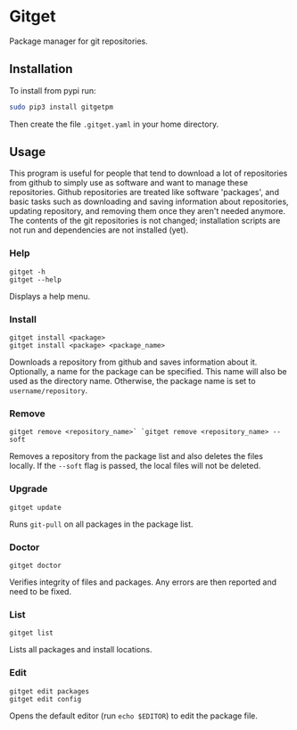 # Gitget

Package manager for git repositories.

## Installation

To install from pypi run:


```sh
sudo pip3 install gitgetpm
```

Then create the file `.gitget.yaml` in your home directory.

## Usage

This program is useful for people that tend to download a lot of
repositories from github to simply use as software and want to manage
these repositories. Github repositories are treated like software
'packages', and basic tasks such as downloading and saving information
about repositories, updating repository, and removing them once they
aren't needed anymore. The contents of the git repositories is not
changed; installation scripts are not run and dependencies are not
installed (yet).

### Help

    gitget -h
    gitget --help

Displays a help menu.

### Install

    gitget install <package>
    gitget install <package> <package_name>

Downloads a repository from github and saves information about it.
Optionally, a name for the package can be specified. This name will also
be used as the directory name. Otherwise, the package name is set to
`username/repository`.

### Remove

    gitget remove <repository_name>` `gitget remove <repository_name> --soft

Removes a repository from the package list and also deletes the files
locally. If the `--soft` flag is passed, the local files will not be
deleted.

### Upgrade

    gitget update

Runs `git-pull` on all packages in the package list.

### Doctor

    gitget doctor

Verifies integrity of files and packages. Any errors are then reported
and need to be fixed.

### List

    gitget list

Lists all packages and install locations.

### Edit

    gitget edit packages
    gitget edit config

Opens the default editor (run `echo $EDITOR`) to edit the package file.
